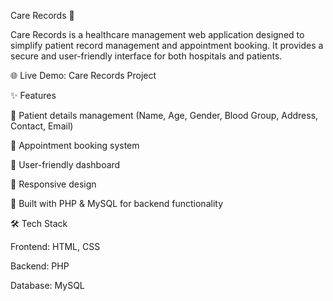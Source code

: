 Care Records 🏥

Care Records is a healthcare management web application designed to simplify patient record management and appointment booking.
It provides a secure and user-friendly interface for both hospitals and patients.

🌐 Live Demo: Care Records Project

✨ Features

🔹 Patient details management (Name, Age, Gender, Blood Group, Address, Contact, Email)

🔹 Appointment booking system

🔹 User-friendly dashboard

🔹 Responsive design

🔹 Built with PHP & MySQL for backend functionality

🛠 Tech Stack

Frontend: HTML, CSS

Backend: PHP

Database: MySQL
